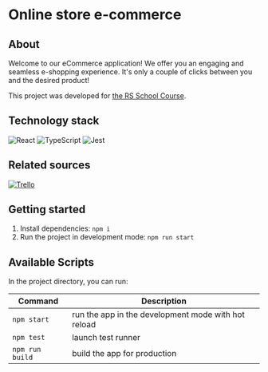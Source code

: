# Online store e-commerce
## About

Welcome to our eCommerce application! 
We offer you an engaging and seamless e-shopping experience. It's only a couple of clicks between you and the desired product!

This project was developed for [the RS School Course](https://github.com/rolling-scopes-school/tasks/tree/master/tasks/eCommerce-Application). 

## Technology stack
![React](https://img.shields.io/badge/react-%2320232a.svg?logo=react&logoColor=%2361dafb&style=for-the-badge)
![TypeScript](https://img.shields.io/badge/typescript-%23007acc.svg?logo=typescript&logoColor=white&style=for-the-badge)
![Jest](https://img.shields.io/badge/jest-%231BC115.svg?logo=jest&logoColor=white&style=for-the-badge)

## Related sources
[![Trello](https://img.shields.io/badge/Trello-%23026AA7.svg?style=for-the-badge&logo=Trello&logoColor=white)](https://trello.com/b/04ygXIXp/e-commerce)

## Getting started
1. Install dependencies: `npm i` 
2. Run the project in development mode: `npm run start`

## Available Scripts

In the project directory, you can run:

| **Command**   | **Description**                                             |
|---------------|-------------------------------------------------------------|
| `npm start`     | run the app in the development mode with hot reload         |
| `npm test`      | launch test runner                                          |
| `npm run build` | build the app for production                                |

